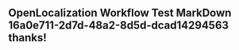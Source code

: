 <properties
ms.topic="hero-topic"
ms.test1="hero-topic"
ms.test2="test"/>

## OpenLocalization Workflow Test MarkDown 16a0e711-2d7d-48a2-8d5d-dcad14294563 thanks!
